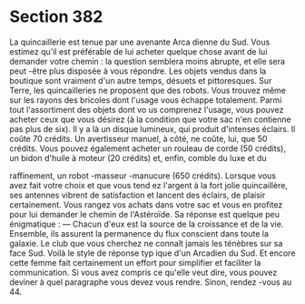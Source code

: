 # Section 382

La quincaillerie est tenue par une avenante Arca dienne du Sud.
Vous estimez qu'il est préférable de lui acheter quelque chose
avant de lui demander votre chemin : la question semblera
moins abrupte, et elle sera peut -être plus disposée à vous
répondre.
Les objets vendus dans  la boutique sont vraiment d'un autre
temps, désuets et pittoresques. Sur Terre, les quincailleries ne
proposent que des robots. Vous trouvez même sur les rayons des
bricoles dont l'usage vous échappe totalement. Parmi tout
l'assortiment des objets dont vo us comprenez l'usage, vous
pouvez acheter ceux que vous désirez (à la condition que votre
sac n'en contienne pas plus de six). Il y a là un disque lumineux,
qui produit d'intenses éclairs. Il coûte 70 crédits. Un avertisseur
manuel, à côté, ne coûte, lui, que 50 crédits. Vous pouvez
également acheter un rouleau de corde (50 crédits), un bidon
d'huile à moteur (20 crédits) et, enfin, comble du luxe et du

raffinement, un robot -masseur -manucure (650 crédits). Lorsque
vous avez fait votre choix et que vous tend ez l'argent à la fort jolie
quincaillère, ses antennes vibrent de satisfaction et lancent des
éclairs, de plaisir certainement. Vous rangez vos achats dans
votre sac et vous en profitez pour lui demander le chemin de
l'Astéroïde. Sa réponse est quelque peu  énigmatique :
— Chacun d'eux est la source de la croissance et de la vie.
Ensemble, ils assurent la permanence du flux conscient dans
toute la galaxie. Le club que vous cherchez ne connaît jamais les
ténèbres sur sa face Sud.
Voilà le style de réponse typ ique d'un Arcadien du Sud. Et encore
cette femme fait certainement un effort pour simplifier et
faciliter la communication. Si vous avez compris ce qu'elle veut
dire, vous pouvez deviner à quel paragraphe vous devez vous
rendre. Sinon, rendez -vous au 44.